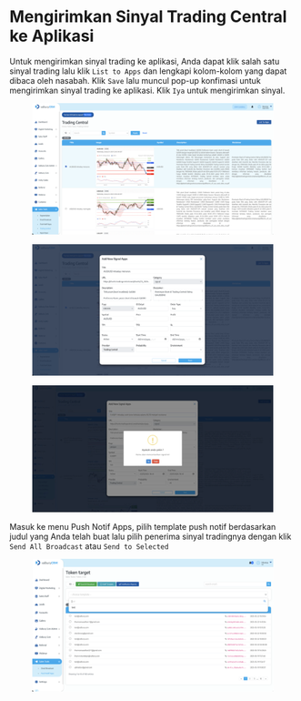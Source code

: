 # Mengirimkan Sinyal Trading Central ke Aplikasi

Untuk mengirimkan sinyal trading ke aplikasi, Anda dapat klik salah satu sinyal trading lalu klik `List to Apps` dan lengkapi kolom-kolom yang dapat dibaca oleh nasabah. Klik `Save` lalu muncul pop-up konfimasi untuk mengirimkan sinyal trading ke aplikasi. Klik `Iya` untuk mengirimkan sinyal.

<figure><img src="../../../.gitbook/assets/Screenshot 2024-01-29 at 13.59.32.png" alt=""><figcaption></figcaption></figure>

<figure><img src="../../../.gitbook/assets/Screenshot 2024-01-29 at 13.59.47.png" alt=""><figcaption></figcaption></figure>

<figure><img src="../../../.gitbook/assets/Screenshot 2024-01-29 at 15.17.25.png" alt=""><figcaption></figcaption></figure>

Masuk ke menu Push Notif Apps, pilih template push notif berdasarkan judul yang Anda telah buat lalu pilih penerima sinyal tradingnya dengan klik `Send All Broadcast` atau `Send to Selected`

<figure><img src="../../../.gitbook/assets/image (1).png" alt=""><figcaption></figcaption></figure>
